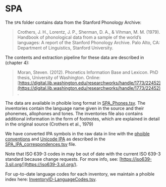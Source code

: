 # SPA

The `SPA` folder contains data from the Stanford Phonology Archive:

> Crothers, J. H., Lorentz, J. P., Sherman, D. A., & Vihman, M. M. (1979). Handbook of phonological data from a sample of the world’s languages: A report of the Stanford Phonology Archive. Palo Alto, CA: Department of Linguistics, Stanford University.

The contents and extraction pipeline for these data are described in (chapter 4):

> Moran, Steven. (2012). Phonetics Information Base and Lexicon. PhD thesis, University of Washington. Online: [https://digital.lib.washington.edu/researchworks/handle/1773/22452](https://digital.lib.washington.edu/researchworks/handle/1773/22452).

The data are available in phoible long format in [SPA_Phones.tsv](SPA_Phones.tsv). The inventories contain the language name given in the source and their phonemes, allophones and tones. The inventories file also contains additional information in the form of footnotes, which are explained in detail in the original source (Crothers et al., 1979)

We have converted IPA symbols in the raw data in line with the [phoible conventions](http://phoible.github.io/conventions/) and [Unicode IPA](http://langsci-press.org/catalog/book/176) as described in the [SPA_IPA_correspondences.tsv](SPA_IPA_correspondences.tsv) file.

Note that ISO 639-3 codes in may be out of date with the current ISO 639-3 standard because change requests. For more info, see: [https://iso639-3.sil.org/](https://iso639-3.sil.org/).

For up-to-date language codes for each inventory, we maintain a phoible index here:
[InventoryID-LanguageCodes.tsv](../../mappings/InventoryID-LanguageCodes.tsv).